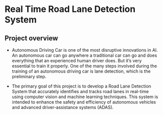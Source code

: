 # Real Time Road Lane Detection System
## Project overview
* Autonomous Driving Car is one of the most disruptive innovations in AI. An autonomous car can go anywhere a traditional car can go and does everything that an experienced human driver does. But it’s very essential to train it properly. One of the many steps involved during the training of an autonomous driving car is lane detection, which is the preliminary step.

* The primary goal of this project is to develop a Road Lane Detection System that accurately identifies and tracks road lanes in real-time using computer vision and machine learning techniques. This system is intended to enhance the safety and efficiency of autonomous vehicles and advanced driver-assistance systems (ADAS).
